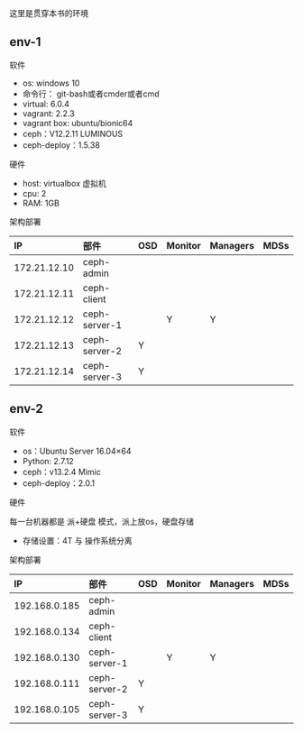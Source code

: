 
这里是贯穿本书的环境

## env-1

软件

- os: windows 10
- 命令行： git-bash或者cmder或者cmd
- virtual: 6.0.4
- vagrant: 2.2.3
- vagrant box: ubuntu/bionic64
- ceph：V12.2.11 LUMINOUS
- ceph-deploy：1.5.38

硬件

- host: virtualbox 虚拟机
- cpu: 2
- RAM: 1GB

架构部署

| IP| 部件   |    OSD      |  Monitor | Managers | MDSs |
|:--------|:----------|:-------------|:-------------|:-------------|:------|
| 172.21.12.10| ceph-admin |     |   |  |  |
| 172.21.12.11| ceph-client |     |   |  |  |
| 172.21.12.12| ceph-server-1 |     |  Y | Y |  |
| 172.21.12.13| ceph-server-2 |   Y  |   |  |  |
| 172.21.12.14| ceph-server-3 |   Y  |   |  |  |


## env-2 

软件

- os：Ubuntu Server 16.04×64 
- Python: 2.7.12
- ceph：v13.2.4 Mimic
- ceph-deploy：2.0.1


硬件

每一台机器都是 派+硬盘 模式，派上放os，硬盘存储

- 存储设置：4T 与 操作系统分离


架构部署

| IP| 部件   |    OSD      |  Monitor | Managers | MDSs |
|:--------|:--------|:----------|:-----------|:----------|:------|
| 192.168.0.185| ceph-admin |     |   |  |  |
| 192.168.0.134| ceph-client |     |   |  |  |
| 192.168.0.130| ceph-server-1 |     |  Y | Y |  |
| 192.168.0.111| ceph-server-2 |   Y  |   |  |  |
| 192.168.0.105| ceph-server-3 |   Y  |   |  |  |